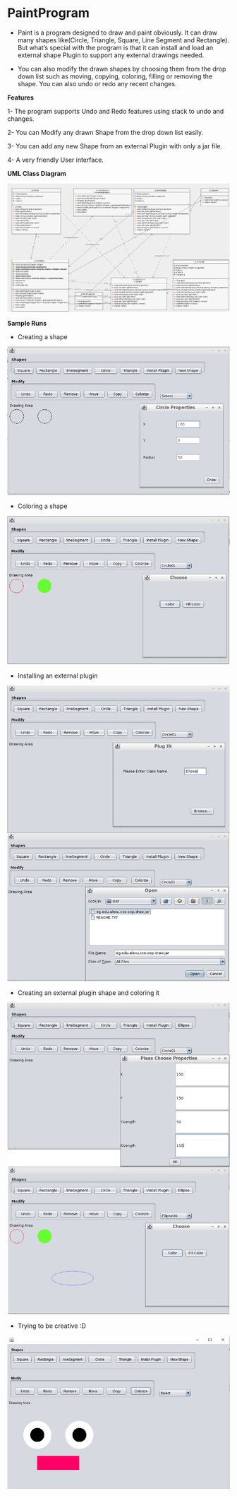 # PaintProgram
- Paint is a program designed to draw and paint obviously. It can draw many shapes like(Circle, Triangle, Square, Line Segment and Rectangle). But what’s special with the program is that it can install and load an external shape Plugin to support any external drawings needed.

- You can also modify the drawn shapes by choosing them from the drop down list such as moving, copying, coloring, filling or removing the shape. You can also undo or redo any recent changes.

**Features**

1- The program supports Undo and Redo features using stack to undo and changes.

2- You can Modify any drawn Shape from the drop down list easily.

3- You can add any new Shape from an external Plugin with only a jar file.

4- A very friendly User interface.


**UML Class Diagram**

![](classDia.png)

**Sample Runs**

- Creating a shape

![](shape.png)

- Coloring a shape

![](color.png)

- Installing an external plugin

![](install.png)

- Creating an external plugin shape and coloring it

![](ext.png)

- Trying to be creative :D

![](creative.PNG)
